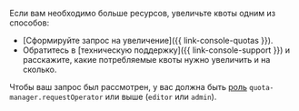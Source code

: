 Если вам необходимо больше ресурсов, увеличьте квоты одним из способов:

* [Сформируйте запрос на увеличение]({{ link-console-quotas }}).
* Обратитесь в [техническую поддержку]({{ link-console-support }}) и расскажите, какие потребляемые квоты нужно увеличить и на сколько.

Чтобы ваш запрос был рассмотрен, у вас должна быть [роль](../iam/roles-reference.md#quota-manager-requestoperator) `quota-manager.requestOperator` или выше (`editor` или `admin`).
